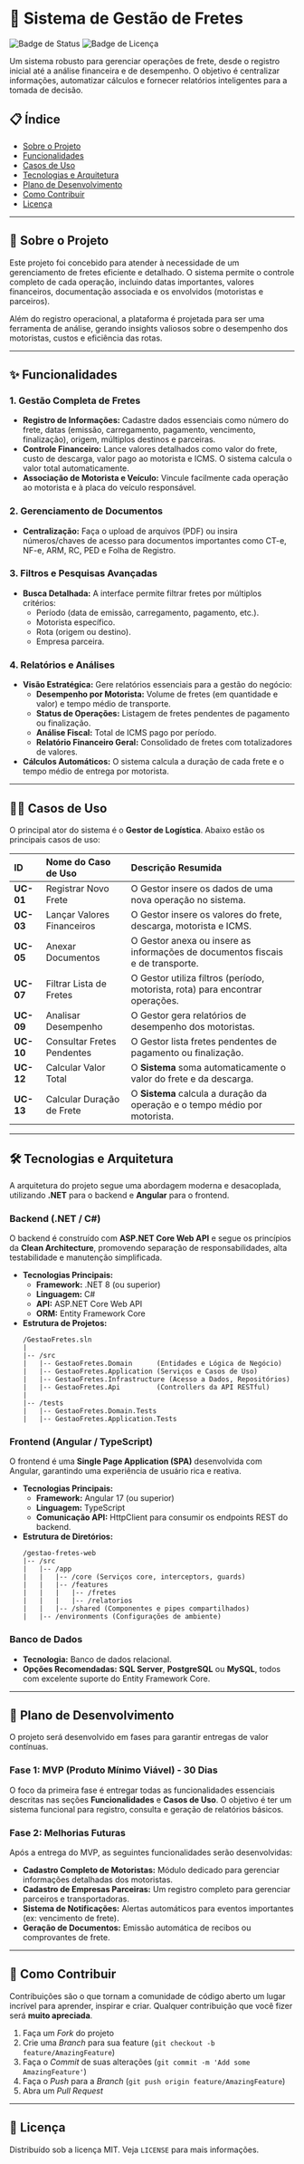 # 🚚 Sistema de Gestão de Fretes

![Badge de Status](https://img.shields.io/badge/status-em%20desenvolvimento-yellow)
![Badge de Licença](https://img.shields.io/badge/license-MIT-blue)

Um sistema robusto para gerenciar operações de frete, desde o registro inicial até a análise financeira e de desempenho. O objetivo é centralizar informações, automatizar cálculos e fornecer relatórios inteligentes para a tomada de decisão.

## 📋 Índice

- [Sobre o Projeto](#-sobre-o-projeto)
- [Funcionalidades](#-funcionalidades)
- [Casos de Uso](#-casos-de-uso)
- [Tecnologias e Arquitetura](#-tecnologias-e-arquitetura)
- [Plano de Desenvolvimento](#-plano-de-desenvolvimento)
- [Como Contribuir](#-como-contribuir)
- [Licença](#-licença)

---

## 🎯 Sobre o Projeto

Este projeto foi concebido para atender à necessidade de um gerenciamento de fretes eficiente e detalhado. O sistema permite o controle completo de cada operação, incluindo datas importantes, valores financeiros, documentação associada e os envolvidos (motoristas e parceiros).

Além do registro operacional, a plataforma é projetada para ser uma ferramenta de análise, gerando insights valiosos sobre o desempenho dos motoristas, custos e eficiência das rotas.

---

## ✨ Funcionalidades

### 1. Gestão Completa de Fretes
- **Registro de Informações:** Cadastre dados essenciais como número do frete, datas (emissão, carregamento, pagamento, vencimento, finalização), origem, múltiplos destinos e parceiras.
- **Controle Financeiro:** Lance valores detalhados como valor do frete, custo de descarga, valor pago ao motorista e ICMS. O sistema calcula o valor total automaticamente.
- **Associação de Motorista e Veículo:** Vincule facilmente cada operação ao motorista e à placa do veículo responsável.

### 2. Gerenciamento de Documentos
- **Centralização:** Faça o upload de arquivos (PDF) ou insira números/chaves de acesso para documentos importantes como CT-e, NF-e, ARM, RC, PED e Folha de Registro.

### 3. Filtros e Pesquisas Avançadas
- **Busca Detalhada:** A interface permite filtrar fretes por múltiplos critérios:
    - Período (data de emissão, carregamento, pagamento, etc.).
    - Motorista específico.
    - Rota (origem ou destino).
    - Empresa parceira.

### 4. Relatórios e Análises
- **Visão Estratégica:** Gere relatórios essenciais para a gestão do negócio:
    - **Desempenho por Motorista:** Volume de fretes (em quantidade e valor) e tempo médio de transporte.
    - **Status de Operações:** Listagem de fretes pendentes de pagamento ou finalização.
    - **Análise Fiscal:** Total de ICMS pago por período.
    - **Relatório Financeiro Geral:** Consolidado de fretes com totalizadores de valores.
- **Cálculos Automáticos:** O sistema calcula a duração de cada frete e o tempo médio de entrega por motorista.

---

## 🧑‍💻 Casos de Uso

O principal ator do sistema é o **Gestor de Logística**. Abaixo estão os principais casos de uso:

| ID | Nome do Caso de Uso | Descrição Resumida |
| :--- | :--- | :--- |
| **UC-01** | Registrar Novo Frete | O Gestor insere os dados de uma nova operação no sistema. |
| **UC-03** | Lançar Valores Financeiros | O Gestor insere os valores do frete, descarga, motorista e ICMS. |
| **UC-05** | Anexar Documentos | O Gestor anexa ou insere as informações de documentos fiscais e de transporte. |
| **UC-07** | Filtrar Lista de Fretes | O Gestor utiliza filtros (período, motorista, rota) para encontrar operações. |
| **UC-09** | Analisar Desempenho | O Gestor gera relatórios de desempenho dos motoristas. |
| **UC-10** | Consultar Fretes Pendentes | O Gestor lista fretes pendentes de pagamento ou finalização. |
| **UC-12** | Calcular Valor Total | O **Sistema** soma automaticamente o valor do frete e da descarga. |
| **UC-13** | Calcular Duração de Frete | O **Sistema** calcula a duração da operação e o tempo médio por motorista. |

---

## 🛠️ Tecnologias e Arquitetura

A arquitetura do projeto segue uma abordagem moderna e desacoplada, utilizando **.NET** para o backend e **Angular** para o frontend.

### Backend (.NET / C#)
O backend é construído com **ASP.NET Core Web API** e segue os princípios da **Clean Architecture**, promovendo separação de responsabilidades, alta testabilidade e manutenção simplificada.

- **Tecnologias Principais:**
    - **Framework:** .NET 8 (ou superior)
    - **Linguagem:** C#
    - **API:** ASP.NET Core Web API
    - **ORM:** Entity Framework Core
- **Estrutura de Projetos:**
    ```
    /GestaoFretes.sln
    |
    |-- /src
    |   |-- GestaoFretes.Domain      (Entidades e Lógica de Negócio)
    |   |-- GestaoFretes.Application (Serviços e Casos de Uso)
    |   |-- GestaoFretes.Infrastructure (Acesso a Dados, Repositórios)
    |   |-- GestaoFretes.Api         (Controllers da API RESTful)
    |
    |-- /tests
    |   |-- GestaoFretes.Domain.Tests
    |   |-- GestaoFretes.Application.Tests
    ```

### Frontend (Angular / TypeScript)
O frontend é uma **Single Page Application (SPA)** desenvolvida com Angular, garantindo uma experiência de usuário rica e reativa.

- **Tecnologias Principais:**
    - **Framework:** Angular 17 (ou superior)
    - **Linguagem:** TypeScript
    - **Comunicação API:** HttpClient para consumir os endpoints REST do backend.
- **Estrutura de Diretórios:**
    ```
    /gestao-fretes-web
    |-- /src
    |   |-- /app
    |   |   |-- /core (Serviços core, interceptors, guards)
    |   |   |-- /features
    |   |   |   |-- /fretes
    |   |   |   |-- /relatorios
    |   |   |-- /shared (Componentes e pipes compartilhados)
    |   |-- /environments (Configurações de ambiente)
    ```

### Banco de Dados
- **Tecnologia:** Banco de dados relacional.
- **Opções Recomendadas:** **SQL Server**, **PostgreSQL** ou **MySQL**, todos com excelente suporte do Entity Framework Core.

---

## 🚀 Plano de Desenvolvimento

O projeto será desenvolvido em fases para garantir entregas de valor contínuas.

### Fase 1: MVP (Produto Mínimo Viável) - 30 Dias
O foco da primeira fase é entregar todas as funcionalidades essenciais descritas nas seções **Funcionalidades** e **Casos de Uso**. O objetivo é ter um sistema funcional para registro, consulta e geração de relatórios básicos.

### Fase 2: Melhorias Futuras
Após a entrega do MVP, as seguintes funcionalidades serão desenvolvidas:
- **Cadastro Completo de Motoristas:** Módulo dedicado para gerenciar informações detalhadas dos motoristas.
- **Cadastro de Empresas Parceiras:** Um registro completo para gerenciar parceiros e transportadoras.
- **Sistema de Notificações:** Alertas automáticos para eventos importantes (ex: vencimento de frete).
- **Geração de Documentos:** Emissão automática de recibos ou comprovantes de frete.

---

## 🤝 Como Contribuir

Contribuições são o que tornam a comunidade de código aberto um lugar incrível para aprender, inspirar e criar. Qualquer contribuição que você fizer será **muito apreciada**.

1. Faça um *Fork* do projeto
2. Crie uma *Branch* para sua feature (`git checkout -b feature/AmazingFeature`)
3. Faça o *Commit* de suas alterações (`git commit -m 'Add some AmazingFeature'`)
4. Faça o *Push* para a *Branch* (`git push origin feature/AmazingFeature`)
5. Abra um *Pull Request*

---

## 📄 Licença

Distribuído sob a licença MIT. Veja `LICENSE` para mais informações.
